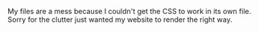 My files are a mess because I couldn't get the CSS to work in its own file. Sorry for the clutter just wanted my website to render the right way. 

